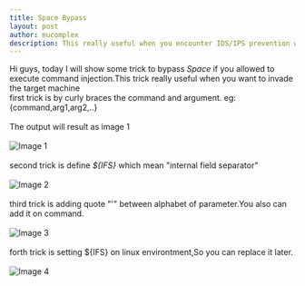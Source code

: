 ```yaml
---
title: Space Bypass 
layout: post
author: mucomplex
description: This really useful when you encounter IDS/IPS prevention which need to bypass command execution
---
```


Hi guys, today I will show some trick to bypass _Space_ if you allowed to execute command injection.This trick really useful when you want to invade the target machine<br>
first trick is by curly braces the command and argument. eg: {command,arg1,arg2,..} <br><br>
The output will result as image 1 <br><br>
![Image 1](/mucomplex/images/Space_Bypass/Selection_001.png)<br><br>
second trick is define _${IFS}_ which mean "internal field separator" <br><br>
![Image 2](/mucomplex/images/Space_Bypass/Selection_002.png)<br><br>
third trick is adding quote "'" between alphabet of parameter.You also can add it on command.<br><br>
![Image 3](/mucomplex/images/Space_Bypass/Selection_003.png)<br><br>
forth trick is setting ${IFS} on linux environtment,So you can replace it later. <br><br>
![Image 4](/mucomplex/images/Space_Bypass/Selection_004.png)<br><br>
